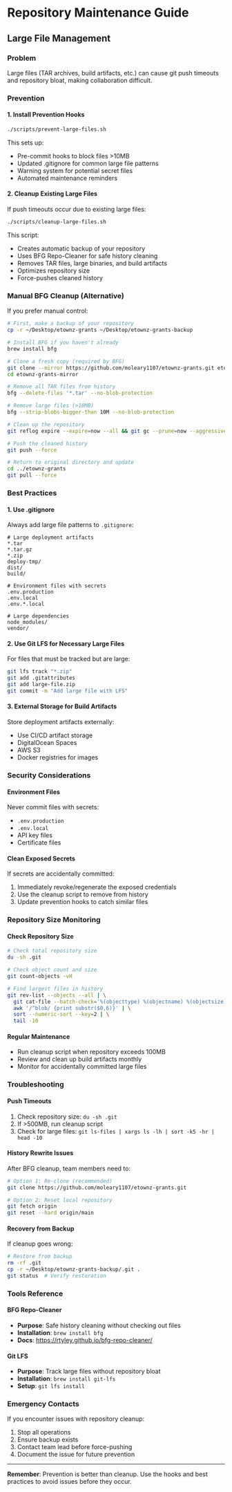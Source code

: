 # Repository Maintenance Guide

## Large File Management

### Problem
Large files (TAR archives, build artifacts, etc.) can cause git push timeouts and repository bloat, making collaboration difficult.

### Prevention

#### 1. Install Prevention Hooks
```bash
./scripts/prevent-large-files.sh
```

This sets up:
- Pre-commit hooks to block files >10MB
- Updated .gitignore for common large file patterns
- Warning system for potential secret files
- Automated maintenance reminders

#### 2. Cleanup Existing Large Files
If push timeouts occur due to existing large files:

```bash
./scripts/cleanup-large-files.sh
```

This script:
- Creates automatic backup of your repository
- Uses BFG Repo-Cleaner for safe history cleaning
- Removes TAR files, large binaries, and build artifacts
- Optimizes repository size
- Force-pushes cleaned history

### Manual BFG Cleanup (Alternative)

If you prefer manual control:

```bash
# First, make a backup of your repository
cp -r ~/Desktop/etownz-grants ~/Desktop/etownz-grants-backup

# Install BFG if you haven't already
brew install bfg

# Clone a fresh copy (required by BFG)
git clone --mirror https://github.com/moleary1107/etownz-grants.git etownz-grants-mirror
cd etownz-grants-mirror

# Remove all TAR files from history
bfg --delete-files '*.tar' --no-blob-protection

# Remove large files (>10MB)
bfg --strip-blobs-bigger-than 10M --no-blob-protection

# Clean up the repository
git reflog expire --expire=now --all && git gc --prune=now --aggressive

# Push the cleaned history
git push --force

# Return to original directory and update
cd ../etownz-grants
git pull --force
```

### Best Practices

#### 1. Use .gitignore
Always add large file patterns to `.gitignore`:
```
# Large deployment artifacts
*.tar
*.tar.gz
*.zip
deploy-tmp/
dist/
build/

# Environment files with secrets
.env.production
.env.local
.env.*.local

# Large dependencies
node_modules/
vendor/
```

#### 2. Use Git LFS for Necessary Large Files
For files that must be tracked but are large:
```bash
git lfs track "*.zip"
git add .gitattributes
git add large-file.zip
git commit -m "Add large file with LFS"
```

#### 3. External Storage for Build Artifacts
Store deployment artifacts externally:
- Use CI/CD artifact storage
- DigitalOcean Spaces
- AWS S3
- Docker registries for images

### Security Considerations

#### Environment Files
Never commit files with secrets:
- `.env.production`
- `.env.local`
- API key files
- Certificate files

#### Clean Exposed Secrets
If secrets are accidentally committed:
1. Immediately revoke/regenerate the exposed credentials
2. Use the cleanup script to remove from history
3. Update prevention hooks to catch similar files

### Repository Size Monitoring

#### Check Repository Size
```bash
# Check total repository size
du -sh .git

# Check object count and size
git count-objects -vH

# Find largest files in history
git rev-list --objects --all | \
  git cat-file --batch-check='%(objecttype) %(objectname) %(objectsize) %(rest)' | \
  awk '/^blob/ {print substr($0,6)}' | \
  sort --numeric-sort --key=2 | \
  tail -10
```

#### Regular Maintenance
- Run cleanup script when repository exceeds 100MB
- Review and clean up build artifacts monthly
- Monitor for accidentally committed large files

### Troubleshooting

#### Push Timeouts
1. Check repository size: `du -sh .git`
2. If >500MB, run cleanup script
3. Check for large files: `git ls-files | xargs ls -lh | sort -k5 -hr | head -10`

#### History Rewrite Issues
After BFG cleanup, team members need to:
```bash
# Option 1: Re-clone (recommended)
git clone https://github.com/moleary1107/etownz-grants.git

# Option 2: Reset local repository
git fetch origin
git reset --hard origin/main
```

#### Recovery from Backup
If cleanup goes wrong:
```bash
# Restore from backup
rm -rf .git
cp -r ~/Desktop/etownz-grants-backup/.git .
git status  # Verify restoration
```

### Tools Reference

#### BFG Repo-Cleaner
- **Purpose**: Safe history cleaning without checking out files
- **Installation**: `brew install bfg`
- **Docs**: https://rtyley.github.io/bfg-repo-cleaner/

#### Git LFS
- **Purpose**: Track large files without repository bloat
- **Installation**: `brew install git-lfs`
- **Setup**: `git lfs install`

### Emergency Contacts

If you encounter issues with repository cleanup:
1. Stop all operations
2. Ensure backup exists
3. Contact team lead before force-pushing
4. Document the issue for future prevention

---

**Remember**: Prevention is better than cleanup. Use the hooks and best practices to avoid issues before they occur.